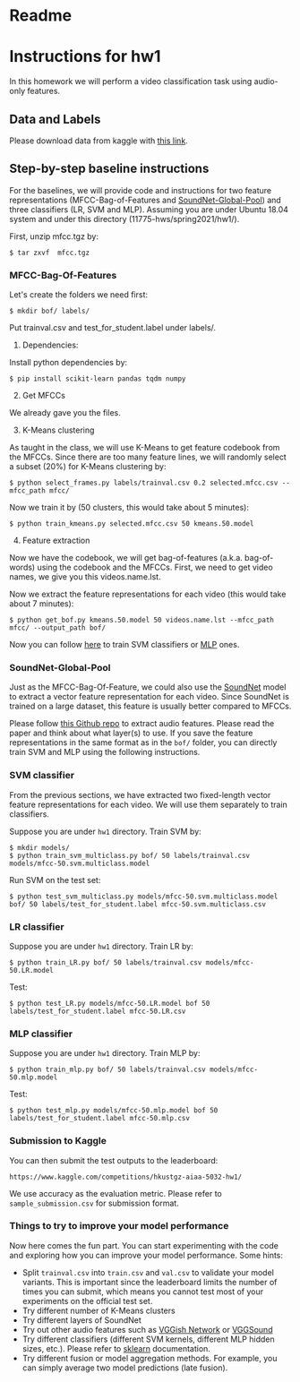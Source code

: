 # Readme

# Instructions for hw1

In this homework we will perform a video classification task using audio-only features.

## Data and Labels

Please download data from kaggle with [this link](https://www.kaggle.com/competitions/hkustgz-aiaa-5032-hw1/data).

## Step-by-step baseline instructions

For the baselines, we will provide code and instructions for two feature representations (MFCC-Bag-of-Features and [SoundNet-Global-Pool](https://arxiv.org/pdf/1610.09001.pdf)) and three classifiers (LR, SVM and MLP). Assuming you are under Ubuntu 18.04 system and under this directory (11775-hws/spring2021/hw1/).

First, unzip mfcc.tgz by:

```
$ tar zxvf  mfcc.tgz
```

### MFCC-Bag-Of-Features

Let's create the folders we need first:

```
$ mkdir bof/ labels/
```

Put trainval.csv and test_for_student.label under labels/.

1. Dependencies:  

Install python dependencies by:

```
$ pip install scikit-learn pandas tqdm numpy
```

2. Get MFCCs

We already gave you the files.

3. K-Means clustering

As taught in the class, we will use K-Means to get feature codebook from the MFCCs. Since there are too many feature lines, we will randomly select a subset (20%) for K-Means clustering by:

```
$ python select_frames.py labels/trainval.csv 0.2 selected.mfcc.csv --mfcc_path mfcc/
```

Now we train it by (50 clusters, this would take about 5 minutes):

```
$ python train_kmeans.py selected.mfcc.csv 50 kmeans.50.model
```

4. Feature extraction

Now we have the codebook, we will get bag-of-features (a.k.a. bag-of-words) using the codebook and the MFCCs. First, we need to get video names, we give you this videos.name.lst.


Now we extract the feature representations for each video (this would take about 7 minutes):

```
$ python get_bof.py kmeans.50.model 50 videos.name.lst --mfcc_path mfcc/ --output_path bof/
```

Now you can follow [here](#svm-classifier) to train SVM classifiers or [MLP](#mlp-classifier) ones.

### SoundNet-Global-Pool

Just as the MFCC-Bag-Of-Feature, we could also use the [SoundNet](https://arxiv.org/pdf/1610.09001.pdf) model to extract a vector feature representation for each video. Since SoundNet is trained on a large dataset, this feature is usually better compared to MFCCs.

Please follow [this Github repo](https://github.com/eborboihuc/SoundNet-tensorflow) to extract audio features. Please read the paper and think about what layer(s) to use. If you save the feature representations in the same format as in the `bof/` folder, you can directly train SVM and MLP using the following instructions.

### SVM classifier

From the previous sections, we have extracted two fixed-length vector feature representations for each video. We will use them separately to train classifiers.

Suppose you are under `hw1` directory. Train SVM by:

```
$ mkdir models/
$ python train_svm_multiclass.py bof/ 50 labels/trainval.csv models/mfcc-50.svm.multiclass.model
```

Run SVM on the test set:

```
$ python test_svm_multiclass.py models/mfcc-50.svm.multiclass.model bof/ 50 labels/test_for_student.label mfcc-50.svm.multiclass.csv
```



### LR classifier

Suppose you are under `hw1` directory. Train LR by:

```
$ python train_LR.py bof/ 50 labels/trainval.csv models/mfcc-50.LR.model
```

Test:

```
$ python test_LR.py models/mfcc-50.LR.model bof 50 labels/test_for_student.label mfcc-50.LR.csv
```

### MLP classifier

Suppose you are under `hw1` directory. Train MLP by:

```
$ python train_mlp.py bof/ 50 labels/trainval.csv models/mfcc-50.mlp.model
```

Test:

```
$ python test_mlp.py models/mfcc-50.mlp.model bof 50 labels/test_for_student.label mfcc-50.mlp.csv
```


### Submission to Kaggle

You can then submit the test outputs to the leaderboard:

```
https://www.kaggle.com/competitions/hkustgz-aiaa-5032-hw1/
```

We use accuracy as the evaluation metric. Please refer to `sample_submission.csv` for submission format.

### Things to try to improve your model performance

Now here comes the fun part. You can start experimenting with the code and exploring how you can improve your model performance. Some hints:

+ Split `trainval.csv` into `train.csv` and `val.csv` to validate your model variants. This is important since the leaderboard limits the number of times you can submit, which means you cannot test most of your experiments on the official test set.
+ Try different number of K-Means clusters
+ Try different layers of SoundNet
+ Try out other audio features such as [VGGish Network](https://github.com/harritaylor/torchvggish) or [VGGSound](https://github.com/hche11/VGGSound)
+ Try different classifiers (different SVM kernels, different MLP hidden sizes, etc.). Please refer to [sklearn](https://scikit-learn.org/stable/modules/generated/sklearn.neural_network.MLPClassifier.html#sklearn.neural_network.MLPClassifier) documentation.
+ Try different fusion or model aggregation methods. For example, you can simply average two model predictions (late fusion).

